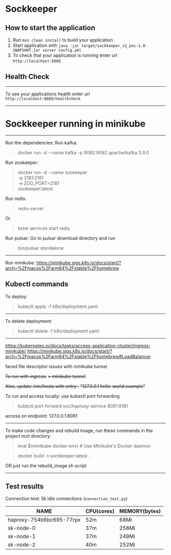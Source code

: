 # Sockkeeper

How to start the application
---

1. Run `mvn clean install` to build your application
1. Start application with `java -jar target/sockkeeper_v2_poc-1.0-SNAPSHOT.jar server config.yml`
1. To check that your application is running enter url `http://localhost:8888`

## Health Check
---
To see your applications health enter url `http://localhost:8889/healthcheck`

---
# Sockkeeper running in minikube

---
Run the dependencies:
Run kafka:
> docker run -d --name kafka -p 9092:9092 apache/kafka:3.9.0

Run zookeeper:
> docker run -d --name zookeeper \
> -p 2181:2181 \
> -e ZOO_PORT=2181 \
> zookeeper:latest

Run redis:
> redis-server

Or
 
> brew services start redis

Run pulsar:
Go to pulsar download directory and run
> bin/pulsar standalone

---

Run minikube:
https://minikube.sigs.k8s.io/docs/start/?arch=%2Fmacos%2Farm64%2Fstable%2Fhomebrew


Kubectl commands
---
To deploy:
> kubectl apply -f k8s/deployment.yaml

---
To delete deployment:
> kubectl delete -f k8s/deployment.yaml

---
https://kubernetes.io/docs/tasks/access-application-cluster/ingress-minikube/
https://minikube.sigs.k8s.io/docs/start/?arch=%2Fmacos%2Farm64%2Fstable%2Fhomebrew#LoadBalancer

faced file descriptor issues with minikube tunnel

~~To run with ingress:~~
~~> minikube tunnel~~

~~Also, update /etc/hosts with entry :~~
~~“127.0.0.1 hello-world.example”~~

To run and access locally:
use kubectl port forwarding
> kubectl port-forward svc/haproxy-service 8081:8181

access on endpoint: 127.0.0.1:8081

---

To make code changes and rebuild image, run these commands in the project root directory:

> eval $(minikube docker-env)  # Use Minikube's Docker daemon

> docker build -t sockkeeper:latest .

OR just run the rebuild_image.sh script

---

Test results
---
Connection test:
5k idle connections (`connection_test.py`)

| NAME                     | CPU(cores) | MEMORY(bytes) |
|--------------------------|------------|---------------|
| haproxy-754b6bc695-77rpx | 52m        | 68Mi          |            
| sk-node-0                | 37m        | 258Mi         |         
| sk-node-1                | 37m        | 249Mi         |           
| sk-node-2                | 40m        | 252Mi         |




